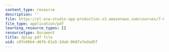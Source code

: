 ```yaml
---
content_type: resource
description: ''
file: https://ol-ocw-studio-app-production.s3.amazonaws.com/courses/7-01sc-fundamentals-of-biology-fall-2011/c07e96b4d6fb61a52da60687a7edad5f_pJDHi91yAaE.pdf
file_type: application/pdf
learning_resource_types: []
resourcetype: Document
title: 3play pdf file
uid: c07e96b4-d6fb-61a5-2da6-0687a7edad5f
---
```

